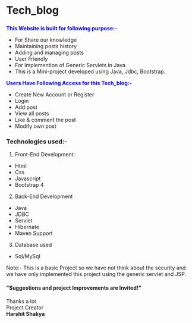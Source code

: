 # Tech_blog
### 
<span style="color:blue">**This Website is built for following purpose:-**</span>
- For Share our knowledge
- Maintaining posts history
- Adding and managing posts
- User Friendly
- For Implemention of Generic Servlets in Java
- This is a Mini-project developed using Java, Jdbc, Bootstrap. 

<span style="color:blue">**Users Have Following Access for this Tech_blog:-**</span>
- Create New Account or Register
- Login
- Add post
- View all posts
- Like & comment the post
- Modify own post

### Technologies used:-
1. Front-End Development:
- Html
- Css
- Javascript
- Bootstrap 4

2. Back-End Development
- Java
- JDBC
- Servlet
- Hibernate
- Maven Support

3. Database used
- Sql/MySql


Note:- This is a basic Project so we have not think about the security and we have only implemented this project using the generic servlet and JSP.

#### "Suggestions and project Improvements are Invited!"

<bold>Thanks a lot</bold><br/>
                                                                                                        Project Creator<br/>
                                                                                                         <b>Harshit Shakya</b>
                                                                                                         



